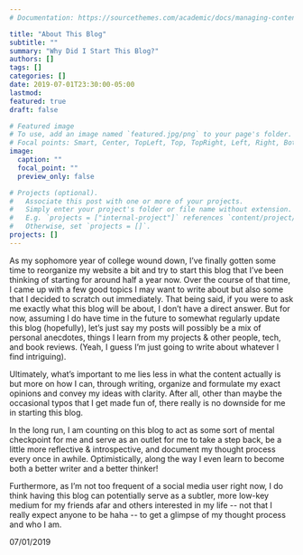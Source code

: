 ```yaml
---
# Documentation: https://sourcethemes.com/academic/docs/managing-content/

title: "About This Blog"
subtitle: ""
summary: "Why Did I Start This Blog?"
authors: []
tags: []
categories: []
date: 2019-07-01T23:30:00-05:00
lastmod: 
featured: true
draft: false

# Featured image
# To use, add an image named `featured.jpg/png` to your page's folder.
# Focal points: Smart, Center, TopLeft, Top, TopRight, Left, Right, BottomLeft, Bottom, BottomRight.
image:
  caption: ""
  focal_point: ""
  preview_only: false

# Projects (optional).
#   Associate this post with one or more of your projects.
#   Simply enter your project's folder or file name without extension.
#   E.g. `projects = ["internal-project"]` references `content/project/deep-learning/index.md`.
#   Otherwise, set `projects = []`.
projects: []
---
```


As my sophomore year of college wound down, I’ve finally gotten some time to reorganize my website a bit and try to start this blog that I’ve been thinking of starting for around half a year now. Over the course of that time, I came up with a few good topics I may want to write about but also some that I decided to scratch out immediately. That being said, if you were to ask me exactly what this blog will be about, I don’t have a direct answer. But for now, assuming I do have time in the future to somewhat regularly update this blog (hopefully), let’s just say my posts will possibly be a mix of personal anecdotes, things I learn from my projects & other people, tech, and book reviews. (Yeah, I guess I’m just going to write about whatever I find intriguing).

Ultimately, what’s important to me lies less in what the content actually is but more on how I can, through writing, organize and formulate my exact opinions and convey my ideas with clarity. After all, other than maybe the occasional typos that I get made fun of, there really is no downside for me in starting this blog. 

In the long run, I am counting on this blog to act as some sort of mental checkpoint for me and serve as an outlet for me to take a step back, be a little more reflective & introspective, and document my thought process every once in awhile. Optimistically, along the way I even learn to become both a better writer and a better thinker! 

Furthermore, as I’m not too frequent of a social media user right now, I do think having this blog can potentially serve as a subtler, more low-key medium for my friends afar and others interested in my life -- not that I really expect anyone to be haha -- to get a glimpse of my thought process and who I am. 

07/01/2019

